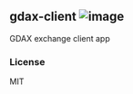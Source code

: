 ## gdax-client ![image](https://travis-ci.com/amazingandyyy/gdax-client.svg?token=C7NJ8bT8vb8dmq7fMDsa&branch=master)

GDAX exchange client app

### License
MIT